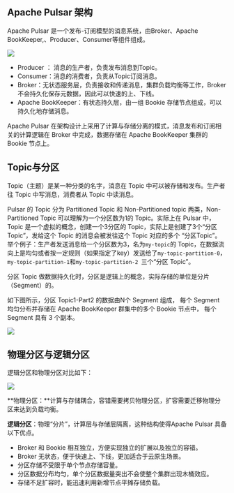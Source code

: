 ## Apache Pulsar 架构

Apache Pulsar 是一个发布-订阅模型的消息系统，由Broker、Apache BookKeeper,、Producer、Consumer等组件组成。

![](https://main.qcloudimg.com/raw/f71d23920b92ca8b093cd22ae21913a4.svg)

- Producer ： 消息的生产者，负责发布消息到Topic。
- Consumer：消息的消费者，负责从Topic订阅消息。
- Broker：无状态服务层，负责接收和传递消息，集群负载均衡等工作，Broker 不会持久化保存元数据，因此可以快速的上、下线。
- Apache BookKeeper：有状态持久层，由一组 Bookie 存储节点组成，可以持久化地存储消息。

Apache Pulsar 在架构设计上采用了计算与存储分离的模式，消息发布和订阅相关的计算逻辑在 Broker 中完成，数据存储在 Apache BookKeeper 集群的 Bookie 节点上。

## Topic与分区

Topic（主题）是某一种分类的名字，消息在 Topic 中可以被存储和发布。生产者往 Topic 中写消息，消费者从 Topic 中读消息。

Pulsar 的 Topic 分为 Partitioned Topic 和 Non-Partitioned topic 两类，Non-Partitioned Topic 可以理解为一个分区数为1的 Topic。实际上在 Pulsar 中，Topic 是一个虚拟的概念，创建一个3分区的 Topic，实际上是创建了3个“分区Topic”，发给这个 Topic 的消息会被发往这个 Topic 对应的多个 “分区Topic”。举个例子：生产者发送消息给一个分区数为3，名为`my-topic`的 Topic，在数据流向上是均匀或者按一定规则（如果指定了key）发送给了`my-topic-partition-0`，`my-topic-partition-1`和`my-topic-partition-2 `三个“分区 Topic”。

分区 Topic 做数据持久化时，分区是逻辑上的概念，实际存储的单位是分片（Segment）的。

如下图所示，分区 Topic1-Part2 的数据由N个 Segment 组成， 每个 Segment 均匀分布并存储在 Apache BookKeeper 群集中的多个 Bookie 节点中， 每个 Segment 具有 3 个副本。

![](https://main.qcloudimg.com/raw/66aeaa4a39be02e3c61245694ec6b07c.svg)

## 物理分区与逻辑分区

逻辑分区和物理分区对比如下：

![](https://main.qcloudimg.com/raw/8fa46c108d316e3cc3bf299b0be7e775.svg)

**物理分区：**计算与存储耦合，容错需要拷贝物理分区，扩容需要迁移物理分区来达到负载均衡。

**逻辑分区**：物理“分片”，计算层与存储层隔离，这种结构使得Apache Pulsar 具备以下优点。

- Broker 和 Bookie 相互独立，方便实现独立的扩展以及独立的容错。
- Broker 无状态，便于快速上、下线，更加适合于云原生场景。
- 分区存储不受限于单个节点存储容量。
- 分区数据分布均匀，单个分区数据量突出不会使整个集群出现木桶效应。
- 存储不足扩容时，能迅速利用新增节点平摊存储负载。
